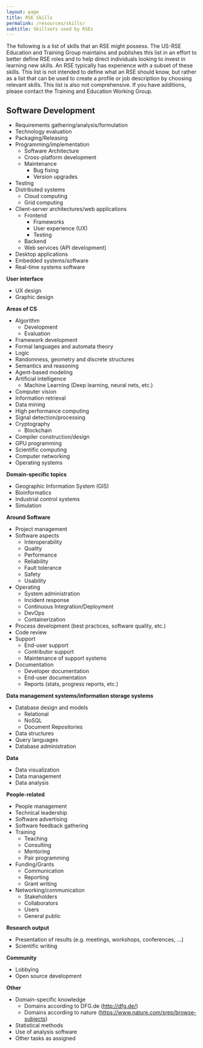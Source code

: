 ```yaml
---
layout: page
title: RSE Skills
permalink: /resources/skills/
subtitle: Skillsets used by RSEs
---
```


The following is a list of skills that an RSE might possess. The US-RSE Education and Training Group maintains and publishes this list in an effort to better define RSE roles and to help direct individuals looking to invest in learning new skills. An RSE typically has experience with a subset of these skills. This list is not intended to define what an RSE should know, but rather as a list that can be used to create a profile or job description by choosing relevant skills. This list is also not comprehensive. If you have additions, please contact the Training and Education Working Group.

## Software Development
  - Requirements gathering/analysis/formulation
  - Technology evaluation
  - Packaging/Releasing
  - Programming/implementation
    - Software Architecture
    - Cross-platform development
    - Maintenance
        - Bug fixing
        - Version upgrades
  - Testing
  - Distributed systems
    - Cloud computing
    - Grid computing
  - Client-server architectures/web applications
    - Frontend
        - Frameworks
        - User experience (UX)
        - Testing
    - Backend
    - Web services (API development)
  - Desktop applications
  - Embedded systems/software
  - Real-time systems software

**User interface**
  - UX design
  - Graphic design

**Areas of CS**
  - Algorithm
     - Development
     - Evaluation
  - Framework development
  - Formal languages and automata theory
  - Logic
  - Randomness, geometry and discrete structures
  - Semantics and reasoning
  - Agent-based modeling
  - Artificial intelligence
     - Machine Learning (Deep learning, neural nets, etc.)
  - Computer vision
  - Information retrieval
  - Data mining
  - High performance computing
  - Signal detection/processing
  - Cryptography
      - Blockchain
  - Compiler construction/design
  - GPU programming
  - Scientific computing
  - Computer networking
  - Operating systems

**Domain-specific topics**
  - Geographic Information System (GIS)
  - Bioinformatics
  - Industrial control systems
  - Simulation

**Around Software**
  - Project management
  - Software aspects
     - Interoperability
     - Quality
     - Performance
     - Reliability
     - Fault tolerance
     - Safety
     - Usability
  - Operating
     - System administration
     - Incident response
     - Continuous Integration/Deployment
     - DevOps
     - Containerization
  - Process development (best practices, software quality, etc.)
  - Code review
  - Support
    - End-user support
    - Contributor support
    - Maintenance of support systems
  - Documentation
    - Developer documentation
    - End-user documentation
    - Reports (stats, progress reports, etc.)

**Data management systems/information storage systems**
  - Database design and models
      - Relational
      - NoSQL
      - Document Repositories
  - Data structures
  - Query languages
  - Database administration

**Data**
  - Data visualization
  - Data management
  - Data analysis

**People-related**
  - People management
  - Technical leadership
  - Software advertising
  - Software feedback gathering
  - Training
     - Teaching
     - Consulting
     - Mentoring
     - Pair programming
  - Funding/Grants
     - Communication
     - Reporting
     - Grant writing
  - Networking/communication
     - Stakeholders
     - Collaborators
     - Users
     - General public

**Research output**
  - Presentation of results (e.g. meetings, workshops, conferences, …)
  - Scientific writing

**Community**
  - Lobbying
  - Open source development

**Other**
  - Domain-specific knowledge
    - Domains according to DFG.de (http://dfg.de/)
    - Domains according to nature (https://www.nature.com/srep/browse-subjects)
  - Statistical methods
  - Use of analysis software
  - Other tasks as assigned
